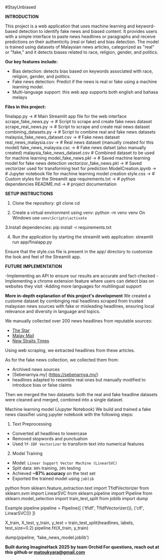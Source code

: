 #StayUnbiased

**INTRODUCTION**

This project is a web application that uses machine learning and keyword-based detection to identify fake news and biased content. It provides users with a simple interface to paste news headlines or paragraphs and receive predictions on their authenticity (real or fake) and bias detection. The model is trained using datasets of Malaysian news articles, categorized as "real" or "fake," and it detects biases related to race, religion, gender, and politics.


**Our key features include:**

- Bias detection: detects bias based on keywords associated with race, religion, gender, and politics.
- Fake news detection: Predict if the news is real or fake using a machine learning model.
- Multi-language support: this web app supports both english and bahasa melayu


**Files in this project:**

finalapp.py  -> # Main Streamlit app file for the web interface
scrape_fake_news.py -> # Script to scrape and create fake news dataset
scrape_real_news.py -> # Script to scrape and create real news dataset
combining_datasets.py -> # Script to combine real and fake news datasets
malaysia_fake_news_dataset.csv -> # Fake news dataset
real_news_malaysia.csv -> # Real news dataset (manually created for this model)
fake_news_malaysia.csc -> # Fake news datset (also manually created)
malaysia_fake_news_dataset.csv # Combined dataset to be used for machine learning
model_fake_news.pkl -> # Saved machine learning model for fake news detection
vectorizor_fake_news.pkl -> # Saved vectorizer used for transforming text for prediction
ModelCreation.ipynb -> # Jupyter notebook file for machine learning model creation
style.css -> # Custom styles for the Streamlit app
requirements.txt -> # python dependencies
README.md -> # project documentation


**SETUP INSTRUCTIONS**

1. Clone the repository: 
  git clone <your-repository-url>
  cd <repository-directory>

2. Create a virtual environment using venv:
  python -m venv venv
  On Windows use `venv\Scripts\activate`

3.Install dependencies:
  pip install -r requirements.txt

4. Run the application by starting the streamlit web application:
  streamlit run app/finalapp.py

Ensure that the style.css file is present in the app/ directory to customize the look and feel of the Streamlit app.


**FUTURE IMPLEMENTATION**

-Implementing an API to ensure our results are accurate and fact-checked
-Implementing a chrome extension feature where users can detect bias on websites they visit
-Adding more languages for multilingual support


**More in-depth explanation of this project's development**
We created a custome dataset by combinging real headlines scraped from trusted malaysian news sources with fake or misleading headlines, ensuring local relevance and diversity in language and topics.

We manually collected over 200 news headlines from reputable sources:
- [The Star](https://www.thestar.com.my/)
- [Malay Mail](https://www.malaymail.com/)
- [New Straits Times](https://www.nst.com.my/)

Using web scraping, we extracted headlines from these articles.

As for the fake news collection, we collected them from:
- Archived news sources
- [Sebenarnya.my] (https://sebenarnya.my/)
- headlines adapted to resemble real ones but manually modified to introduce bias or false claims

Then we merged the two datasets:
both the real and fake headline datasets were cleaned and merged, combined into a single dataset.

Machine learning model (Jupyter Notebook)
We build and trained a fake news classifier using jupyter notebook with the following steps:
 1.  Text Preprocessing
- Converted all headlines to lowercase
- Removed stopwords and punctuation
- Used `TF-IDF Vectorizer` to transform text into numerical features

 2.  Model Training
- Model: `Linear Support Vector Machine (LinearSVC)`
- Split data: `80%` training, `20%` testing
- Achieved **~87% accuracy** on the test set
- Exported the trained model using `joblib`

python
from sklearn.feature_extraction.text import TfidfVectorizer
from sklearn.svm import LinearSVC
from sklearn.pipeline import Pipeline
from sklearn.model_selection import train_test_split
from joblib import dump

 Example pipeline
pipeline = Pipeline([
    ('tfidf', TfidfVectorizer()),
    ('clf', LinearSVC())
])

X_train, X_test, y_train, y_test = train_test_split(headlines, labels, test_size=0.2)
pipeline.fit(X_train, y_train)

dump(pipeline, 'fake_news_model.joblib')


**Built during ImagineHack 2025 by team Orchid
For questions, reach out at this github or matoukyara@gmail.com**
